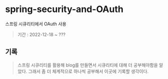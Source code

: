 # spring-security-and-OAuth
스프링 시큐리티에서 OAuth 사용
> 기간 : 2022-12-18 ~ ???

## 기록
> 스프링 시큐리티를 활용해 blog를 만들면서 시큐리티에 대해 더 공부해야함을 알았다. 그래서 좀 더 체계적으로 하나씩 공부해서 이곳에 기록할 생각이다.
